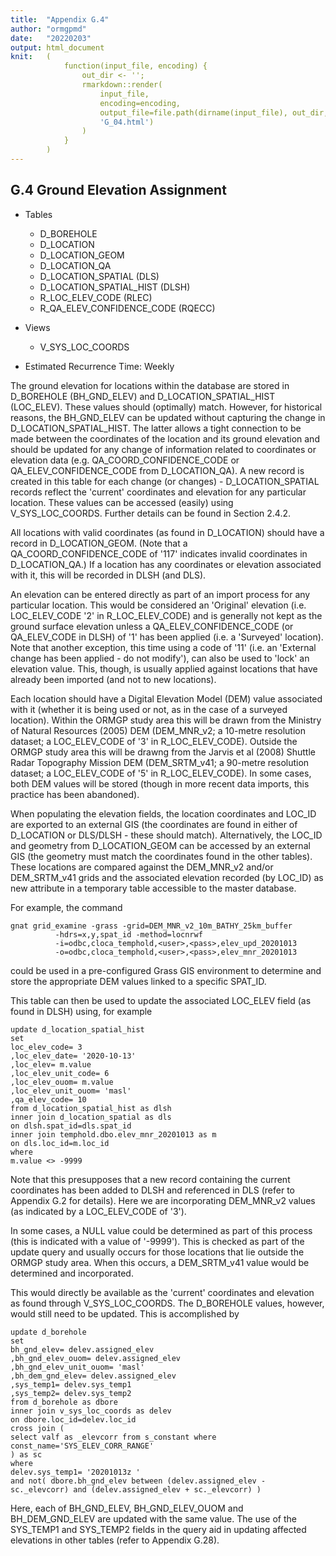 ```yaml
---
title:  "Appendix G.4"
author: "ormgpmd"
date:   "20220203"
output: html_document
knit:   (
            function(input_file, encoding) {
                out_dir <- '';
                rmarkdown::render(
                    input_file,
                    encoding=encoding,
                    output_file=file.path(dirname(input_file), out_dir,
                    'G_04.html')
                )
            }
        )
---
```


## G.4 Ground Elevation Assignment

* Tables 
    + D_BOREHOLE
    + D_LOCATION
    + D_LOCATION_GEOM
    + D_LOCATION_QA
    + D_LOCATION_SPATIAL (DLS)
    + D_LOCATION_SPATIAL_HIST (DLSH)
    + R_LOC_ELEV_CODE (RLEC)
    + R_QA_ELEV_CONFIDENCE_CODE (RQECC)

* Views
    + V_SYS_LOC_COORDS

* Estimated Recurrence Time: Weekly

The ground elevation for locations within the database are stored in D_BOREHOLE (BH_GND_ELEV) and D_LOCATION_SPATIAL_HIST (LOC_ELEV).  These values should (optimally) match.  However, for historical reasons, the BH_GND_ELEV can be updated without capturing the change in D_LOCATION_SPATIAL_HIST.  The latter allows a tight connection to be made between the coordinates of the location and its ground elevation and should be updated for any change of information related to coordinates or elevation data (e.g. QA_COORD_CONFIDENCE_CODE or QA_ELEV_CONFIDENCE_CODE from D_LOCATION_QA).  A new record is created in this table for each change (or changes) - D_LOCATION_SPATIAL records reflect the 'current' coordinates and elevation for any particular location.  These values can be accessed (easily) using V_SYS_LOC_COORDS.  Further details can be found in Section 2.4.2.

All locations with valid coordinates (as found in D_LOCATION) should have a record in D_LOCATION_GEOM.  (Note that a QA_COORD_CONFIDENCE_CODE of '117' indicates invalid coordinates in D_LOCATION_QA.)  If a location has any coordinates or elevation associated with it, this will be recorded in DLSH (and DLS).

An elevation can be entered directly as part of an import process for any particular location.  This would be considered an 'Original' elevation (i.e. LOC_ELEV_CODE '2' in R_LOC_ELEV_CODE) and is generally not kept as the ground surface elevation unless a QA_ELEV_CONFIDENCE_CODE (or QA_ELEV_CODE in DLSH) of '1' has been applied (i.e. a 'Surveyed' location).  Note that another exception, this time using a code of '11' (i.e. an 'External change has been applied - do not modify'), can also be used to 'lock' an elevation value.  This, though, is usually applied against locations that have already been imported (and not to new locations).

Each location should have a Digital Elevation Model (DEM) value associated with it (whether it is being used or not, as in the case of a surveyed location).  Within the ORMGP study area this will be drawn from the Ministry of Natural Resources (2005) DEM (DEM_MNR_v2; a 10-metre resolution dataset; a LOC_ELEV_CODE of '3' in R_LOC_ELEV_CODE).  Outside the ORMGP study area this will be drawng from the Jarvis et al (2008) Shuttle Radar Topography Mission DEM (DEM_SRTM_v41; a 90-metre resolution dataset; a LOC_ELEV_CODE of '5' in R_LOC_ELEV_CODE).  In some cases, both DEM values will be stored (though in more recent data imports, this practice has been abandoned).

When populating the elevation fields, the location coordinates and LOC_ID are exported to an external GIS (the coordinates are found in either of D_LOCATION or DLS/DLSH - these should match).  Alternatively, the LOC_ID and geometry from D_LOCATION_GEOM can be accessed by an external GIS (the geometry must match the coordinates found in the other tables).  These locations are compared against the DEM_MNR_v2 and/or DEM_SRTM_v41 grids and the associated elevation recorded (by LOC_ID) as new attribute in a temporary table accessible to the master database.  

For example, the command 

    gnat grid_examine -grass -grid=DEM_MNR_v2_10m_BATHY_25km_buffer
              -hdrs=x,y,spat_id -method=locnrwf
              -i=odbc,cloca_temphold,<user>,<pass>,elev_upd_20201013
              -o=odbc,cloca_temphold,<user>,<pass>,elev_mnr_20201013

could be used in a pre-configured Grass GIS environment to determine and store
the appropriate DEM values linked to a specific SPAT_ID.

This table can then be used to update the associated LOC_ELEV field (as found in DLSH) using, for example

    update d_location_spatial_hist
    set
    loc_elev_code= 3
    ,loc_elev_date= '2020-10-13'
    ,loc_elev= m.value
    ,loc_elev_unit_code= 6
    ,loc_elev_ouom= m.value
    ,loc_elev_unit_ouom= 'masl'
    ,qa_elev_code= 10
    from d_location_spatial_hist as dlsh
    inner join d_location_spatial as dls
    on dlsh.spat_id=dls.spat_id
    inner join temphold.dbo.elev_mnr_20201013 as m
    on dls.loc_id=m.loc_id
    where
    m.value <> -9999

Note that this presupposes that a new record containing the current coordinates has been added to DLSH and referenced in DLS (refer to Appendix G.2 for details).  Here we are incorporating DEM_MNR_v2 values (as indicated by a LOC_ELEV_CODE of '3').

In some cases, a NULL value could be determined as part of this process (this is indicated with a value of '-9999').  This is checked as part of the update query and usually occurs for those locations that lie outside the ORMGP study area.  When this occurs, a DEM_SRTM_v41 value would be determined and incorporated.

This would directly be available as the 'current' coordinates and elevation as found through V_SYS_LOC_COORDS.  The D_BOREHOLE values, however, would still need to be updated.  This is accomplished by

    update d_borehole
    set
    bh_gnd_elev= delev.assigned_elev
    ,bh_gnd_elev_ouom= delev.assigned_elev
    ,bh_gnd_elev_unit_ouom= 'masl'
    ,bh_dem_gnd_elev= delev.assigned_elev
    ,sys_temp1= delev.sys_temp1
    ,sys_temp2= delev.sys_temp2
    from d_borehole as dbore
    inner join v_sys_loc_coords as delev
    on dbore.loc_id=delev.loc_id
    cross join (
    select valf as _elevcorr from s_constant where const_name='SYS_ELEV_CORR_RANGE'
    ) as sc
    where
    delev.sys_temp1= '20201013z '
    and not( dbore.bh_gnd_elev between (delev.assigned_elev - sc._elevcorr) and (delev.assigned_elev + sc._elevcorr) )

Here, each of BH_GND_ELEV, BH_GND_ELEV_OUOM and BH_DEM_GND_ELEV are updated with the same value.  The use of the SYS_TEMP1 and SYS_TEMP2 fields in the query aid in updating affected elevations in other tables (refer to Appendix G.28).


